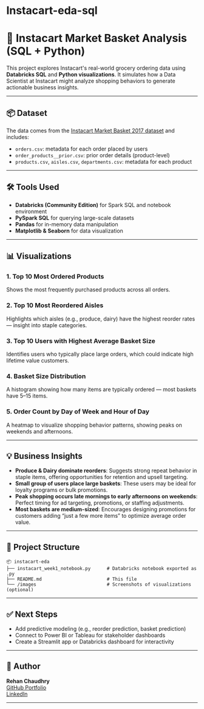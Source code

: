 # Instacart-eda-sql

# 🛒 Instacart Market Basket Analysis (SQL + Python)

This project explores Instacart's real-world grocery ordering data using **Databricks SQL** and **Python visualizations**. It simulates how a Data Scientist at Instacart might analyze shopping behaviors to generate actionable business insights.

---

## 📦 Dataset

The data comes from the [Instacart Market Basket 2017 dataset](https://www.kaggle.com/competitions/instacart-market-basket-analysis/data) and includes:

- `orders.csv`: metadata for each order placed by users
- `order_products__prior.csv`: prior order details (product-level)
- `products.csv`, `aisles.csv`, `departments.csv`: metadata for each product

---

## 🛠 Tools Used

- **Databricks (Community Edition)** for Spark SQL and notebook environment
- **PySpark SQL** for querying large-scale datasets
- **Pandas** for in-memory data manipulation
- **Matplotlib & Seaborn** for data visualization

---

## 📊 Visualizations

### 1. **Top 10 Most Ordered Products**
Shows the most frequently purchased products across all orders.

### 2. **Top 10 Most Reordered Aisles**
Highlights which aisles (e.g., produce, dairy) have the highest reorder rates — insight into staple categories.

### 3. **Top 10 Users with Highest Average Basket Size**
Identifies users who typically place large orders, which could indicate high lifetime value customers.

### 4. **Basket Size Distribution**
A histogram showing how many items are typically ordered — most baskets have 5–15 items.

### 5. **Order Count by Day of Week and Hour of Day**
A heatmap to visualize shopping behavior patterns, showing peaks on weekends and afternoons.

---

## 💡 Business Insights

- **Produce & Dairy dominate reorders**: Suggests strong repeat behavior in staple items, offering opportunities for retention and upsell targeting.
- **Small group of users place large baskets**: These users may be ideal for loyalty programs or bulk promotions.
- **Peak shopping occurs late mornings to early afternoons on weekends**: Perfect timing for ad targeting, promotions, or staffing adjustments.
- **Most baskets are medium-sized**: Encourages designing promotions for customers adding “just a few more items” to optimize average order value.

---

## 📁 Project Structure

```
📦 instacart-eda
├── instacart_week1_notebook.py      # Databricks notebook exported as .py
├── README.md                        # This file
└── /images                          # Screenshots of visualizations (optional)
```

---

## ✅ Next Steps

- Add predictive modeling (e.g., reorder prediction, basket prediction)
- Connect to Power BI or Tableau for stakeholder dashboards
- Create a Streamlit app or Databricks dashboard for interactivity

---

## 🔗 Author
**Rehan Chaudhry**  
[GitHub Portfolio](https://github.com/rehansc)  
[LinkedIn](https://www.linkedin.com)

---
